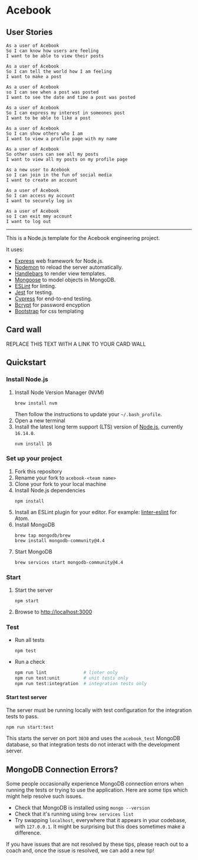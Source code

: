 # Acebook

## User Stories

~~~~
As a user of Acebook
So I can know how users are feeling
I want to be able to view their posts
~~~~

~~~~
As a user of Acebook
So I can tell the world how I am feeling
I want to make a post
~~~~

~~~~
As a user of Acebook
so I can see when a post was posted
I want to see the date and time a post was posted
~~~~

~~~~
As a user of Acebook
So I can express my interest in someones post
I want to be able to like a post
~~~~

~~~~
As a user of Acebook
So I can show others who I am
I want to view a profile page with my name
~~~~

~~~~
As a user of Acebook
So other users can see all my posts
I want to view all my posts on my profile page
~~~~

~~~~
As a new user to Acebook
so I can join in the fun of social media
I want to create an account
~~~~

~~~~
As a user of Acebook
So I can access my account
I want to securely log in
~~~~

~~~~
As a user of Acebook
so I can exit mmy account
I want to log out
~~~~

-----------------------

This is a Node.js template for the Acebook engineering project.

It uses:

- [Express](https://expressjs.com/) web framework for Node.js.
- [Nodemon](https://nodemon.io/) to reload the server automatically.
- [Handlebars](https://handlebarsjs.com/) to render view templates.
- [Mongoose](https://mongoosejs.com) to model objects in MongoDB.
- [ESLint](https://eslint.org) for linting.
- [Jest](https://jestjs.io/) for testing.
- [Cypress](https://www.cypress.io/) for end-to-end testing.
- [Bcrypt](https://www.npmjs.com/package/bcrypt) for password encyption
- [Bootstrap](https://getbootstrap.com/) for css templating

## Card wall

REPLACE THIS TEXT WITH A LINK TO YOUR CARD WALL

## Quickstart

### Install Node.js

1. Install Node Version Manager (NVM)
   ```
   brew install nvm
   ```
   Then follow the instructions to update your `~/.bash_profile`.
2. Open a new terminal
3. Install the latest long term support (LTS) version of [Node.js](https://nodejs.org/en/), currently `16.14.0`.
   ```
   nvm install 16
   ```

### Set up your project

1. Fork this repository
2. Rename your fork to `acebook-<team name>`
3. Clone your fork to your local machine
4. Install Node.js dependencies
   ```
   npm install
   ```
5. Install an ESLint plugin for your editor. For example: [linter-eslint](https://github.com/AtomLinter/linter-eslint) for Atom.
6. Install MongoDB
   ```
   brew tap mongodb/brew
   brew install mongodb-community@4.4
   ```
7. Start MongoDB
   ```
   brew services start mongodb-community@4.4
   ```

### Start

1. Start the server
   ```
   npm start
   ```
2. Browse to [http://localhost:3000](http://localhost:3000)

### Test

- Run all tests
  ```
  npm test
  ```
- Run a check
  ```bash
  npm run lint              # linter only
  npm run test:unit         # unit tests only
  npm run test:integration  # integration tests only
  ```

#### Start test server

The server must be running locally with test configuration for the
integration tests to pass.

```
npm run start:test
```

This starts the server on port `3030` and uses the `acebook_test` MongoDB database,
so that integration tests do not interact with the development server.

## MongoDB Connection Errors?

Some people occasionally experience MongoDB connection errors when running the tests or trying to use the application. Here are some tips which might help resolve such issues.

- Check that MongoDB is installed using `mongo --version`
- Check that it's running using `brew services list`
- Try swapping `localhost`, everywhere that it appears in your codebase, with `127.0.0.1`. It might be surprising but this does sometimes make a difference.

If you have issues that are not resolved by these tips, please reach out to a coach and, once the issue is resolved, we can add a new tip!
